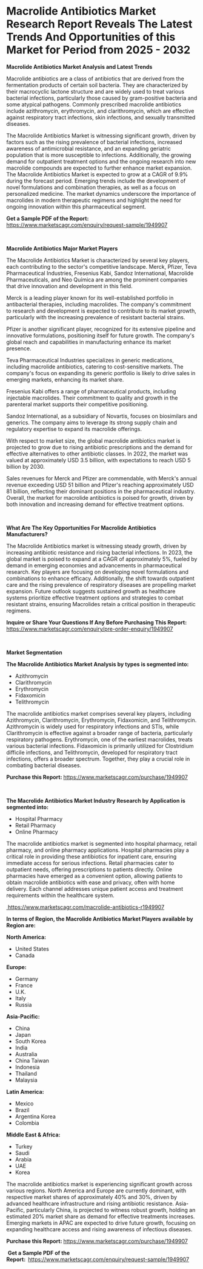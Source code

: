 <p><h1>Macrolide Antibiotics Market Research Report Reveals The Latest Trends And Opportunities of this Market for Period from 2025 - 2032</h1></p><p><strong>Macrolide Antibiotics Market Analysis and Latest Trends</strong></p>
<p><p>Macrolide antibiotics are a class of antibiotics that are derived from the fermentation products of certain soil bacteria. They are characterized by their macrocyclic lactone structure and are widely used to treat various bacterial infections, particularly those caused by gram-positive bacteria and some atypical pathogens. Commonly prescribed macrolide antibiotics include azithromycin, erythromycin, and clarithromycin, which are effective against respiratory tract infections, skin infections, and sexually transmitted diseases.</p><p>The Macrolide Antibiotics Market is witnessing significant growth, driven by factors such as the rising prevalence of bacterial infections, increased awareness of antimicrobial resistance, and an expanding geriatric population that is more susceptible to infections. Additionally, the growing demand for outpatient treatment options and the ongoing research into new macrolide compounds are expected to further enhance market expansion. The Macrolide Antibiotics Market is expected to grow at a CAGR of 9.9% during the forecast period. Emerging trends include the development of novel formulations and combination therapies, as well as a focus on personalized medicine. The market dynamics underscore the importance of macrolides in modern therapeutic regimens and highlight the need for ongoing innovation within this pharmaceutical segment.</p></p>
<p><strong>Get a Sample PDF of the Report:&nbsp;</strong> <a href="https://www.marketscagr.com/enquiry/request-sample/1949907?utm_campaign=3187&utm_medium=2&utm_source=Github&utm_content=ia&utm_term=19042025&utm_id=macrolide-antibiotics">https://www.marketscagr.com/enquiry/request-sample/1949907</a></p>
<p>&nbsp;</p>
<p><strong>Macrolide Antibiotics Major Market Players</strong></p>
<p><p>The Macrolide Antibiotics Market is characterized by several key players, each contributing to the sector's competitive landscape. Merck, Pfizer, Teva Pharmaceutical Industries, Fresenius Kabi, Sandoz International, Macrolide Pharmaceuticals, and Neo Química are among the prominent companies that drive innovation and development in this field.</p><p>Merck is a leading player known for its well-established portfolio in antibacterial therapies, including macrolides. The company's commitment to research and development is expected to contribute to its market growth, particularly with the increasing prevalence of resistant bacterial strains.</p><p>Pfizer is another significant player, recognized for its extensive pipeline and innovative formulations, positioning itself for future growth. The company's global reach and capabilities in manufacturing enhance its market presence.</p><p>Teva Pharmaceutical Industries specializes in generic medications, including macrolide antibiotics, catering to cost-sensitive markets. The company's focus on expanding its generic portfolio is likely to drive sales in emerging markets, enhancing its market share.</p><p>Fresenius Kabi offers a range of pharmaceutical products, including injectable macrolides. Their commitment to quality and growth in the parenteral market supports their competitive positioning.</p><p>Sandoz International, as a subsidiary of Novartis, focuses on biosimilars and generics. The company aims to leverage its strong supply chain and regulatory expertise to expand its macrolide offerings.</p><p>With respect to market size, the global macrolide antibiotics market is projected to grow due to rising antibiotic prescriptions and the demand for effective alternatives to other antibiotic classes. In 2022, the market was valued at approximately USD 3.5 billion, with expectations to reach USD 5 billion by 2030.</p><p>Sales revenues for Merck and Pfizer are commendable, with Merck's annual revenue exceeding USD 51 billion and Pfizer's reaching approximately USD 81 billion, reflecting their dominant positions in the pharmaceutical industry. Overall, the market for macrolide antibiotics is poised for growth, driven by both innovation and increasing demand for effective treatment options.</p></p>
<p>&nbsp;</p>
<p><strong>What Are The Key Opportunities For Macrolide Antibiotics Manufacturers?</strong></p>
<p><p>The Macrolide Antibiotics market is witnessing steady growth, driven by increasing antibiotic resistance and rising bacterial infections. In 2023, the global market is poised to expand at a CAGR of approximately 5%, fueled by demand in emerging economies and advancements in pharmaceutical research. Key players are focusing on developing novel formulations and combinations to enhance efficacy. Additionally, the shift towards outpatient care and the rising prevalence of respiratory diseases are propelling market expansion. Future outlook suggests sustained growth as healthcare systems prioritize effective treatment options and strategies to combat resistant strains, ensuring Macrolides retain a critical position in therapeutic regimens.</p></p>
<p><strong>Inquire or Share Your Questions If Any Before Purchasing This Report:</strong> <a href="https://www.marketscagr.com/enquiry/pre-order-enquiry/1949907?utm_campaign=3187&utm_medium=2&utm_source=Github&utm_content=ia&utm_term=19042025&utm_id=macrolide-antibiotics">https://www.marketscagr.com/enquiry/pre-order-enquiry/1949907</a></p>
<p>&nbsp;</p>
<p><strong>Market Segmentation</strong></p>
<p><strong>The Macrolide Antibiotics Market Analysis by types is segmented into:</strong></p>
<p><ul><li>Azithromycin</li><li>Clarithromycin</li><li>Erythromycin</li><li>Fidaxomicin</li><li>Telithromycin</li></ul></p>
<p><p>The macrolide antibiotics market comprises several key players, including Azithromycin, Clarithromycin, Erythromycin, Fidaxomicin, and Telithromycin. Azithromycin is widely used for respiratory infections and STIs, while Clarithromycin is effective against a broader range of bacteria, particularly respiratory pathogens. Erythromycin, one of the earliest macrolides, treats various bacterial infections. Fidaxomicin is primarily utilized for Clostridium difficile infections, and Telithromycin, developed for respiratory tract infections, offers a broader spectrum. Together, they play a crucial role in combating bacterial diseases.</p></p>
<p><strong>Purchase this Report:&nbsp;</strong><a href="https://www.marketscagr.com/purchase/1949907?utm_campaign=3187&utm_medium=2&utm_source=Github&utm_content=ia&utm_term=19042025&utm_id=macrolide-antibiotics">https://www.marketscagr.com/purchase/1949907</a></p>
<p>&nbsp;</p>
<p><strong>The Macrolide Antibiotics Market Industry Research by Application is segmented into:</strong></p>
<p><ul><li>Hospital Pharmacy</li><li>Retail Pharmacy</li><li>Online Pharmacy</li></ul></p>
<p><p>The macrolide antibiotics market is segmented into hospital pharmacy, retail pharmacy, and online pharmacy applications. Hospital pharmacies play a critical role in providing these antibiotics for inpatient care, ensuring immediate access for serious infections. Retail pharmacies cater to outpatient needs, offering prescriptions to patients directly. Online pharmacies have emerged as a convenient option, allowing patients to obtain macrolide antibiotics with ease and privacy, often with home delivery. Each channel addresses unique patient access and treatment requirements within the healthcare system.</p></p>
<p><a href="https://www.marketscagr.com/macrolide-antibiotics-r1949907?utm_campaign=3187&utm_medium=2&utm_source=Github&utm_content=ia&utm_term=19042025&utm_id=macrolide-antibiotics">&nbsp;https://www.marketscagr.com/macrolide-antibiotics-r1949907</a></p>
<p><strong>In terms of Region, the Macrolide Antibiotics Market Players available by Region are:</strong></p>
<p>
    <p> <strong> North America: </strong>
        <ul>
            <li>United States</li>
            <li>Canada</li>
        </ul>
        </p> 
    <p> <strong> Europe: </strong>
        <ul>
            <li>Germany</li>
            <li>France</li>
            <li>U.K.</li>
            <li>Italy</li>
            <li>Russia</li>
        </ul>
        </p> 
    <p> <strong> Asia-Pacific: </strong>
        <ul>
            <li>China</li>
            <li>Japan</li>
            <li>South Korea</li>
            <li>India</li>
            <li>Australia</li>
            <li>China Taiwan</li>
            <li>Indonesia</li>
            <li>Thailand</li>
            <li>Malaysia</li>
        </ul>
        </p> 
    <p> <strong> Latin America: </strong>
        <ul>
            <li>Mexico</li>
            <li>Brazil</li>
            <li>Argentina Korea</li>
            <li>Colombia</li>
        </ul>
        </p> 
    <p> <strong> Middle East & Africa: </strong>
        <ul>
            <li>Turkey</li>
            <li>Saudi</li>
            <li>Arabia</li>
            <li>UAE</li>
            <li>Korea</li>
        </ul>
    </p>
    </p>
<p><p>The macrolide antibiotics market is experiencing significant growth across various regions. North America and Europe are currently dominant, with respective market shares of approximately 40% and 30%, driven by advanced healthcare infrastructure and rising antibiotic resistance. Asia-Pacific, particularly China, is projected to witness robust growth, holding an estimated 20% market share as demand for effective treatments increases. Emerging markets in APAC are expected to drive future growth, focusing on expanding healthcare access and rising awareness of infectious diseases.</p></p>
<p><strong>Purchase this Report: </strong><a href="https://www.marketscagr.com/purchase/1949907?utm_campaign=3187&utm_medium=2&utm_source=Github&utm_content=ia&utm_term=19042025&utm_id=macrolide-antibiotics">https://www.marketscagr.com/purchase/1949907</a></p>
<p>&nbsp;<strong>Get a Sample PDF of the Report:&nbsp;&nbsp;</strong><a href="https://www.marketscagr.com/enquiry/request-sample/1949907?utm_campaign=3187&utm_medium=2&utm_source=Github&utm_content=ia&utm_term=19042025&utm_id=macrolide-antibiotics">https://www.marketscagr.com/enquiry/request-sample/1949907</a></p>
<p><strong></strong></p>
<p><p></p><p></p><p></p></p>